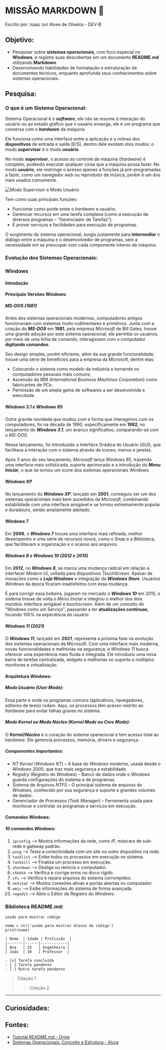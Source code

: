 # MISSÃO MARKDOWN 🚀
Escrito por: Isaac Iuri Alves de Oliveira - DEV-B

## Objetivo:
- Pesquisar sobre __sistemas operacionais__, com foco especial no __Windows__, e registre suas descobertas em um documento __README.md__ utilizando __Markdown__.
- Desenvolvendo habilidades de formatação e estruturação de documentos técnicos, enquanto aprofunda seus conhecimentos sobre sistemas operacionais.

## Pesquisa:

### O que é um Sistema Operacional:
Sistema Operacional é o ___software___, ele não se resume à interação do usuário ou ao estado gráfico que o usuário enxerga, ele é um programa que conversa com o ___hardware___ da máquina.

Ele funciona como uma interface entre a aplicação e a rotinas dos __dispositivos__ de entrada e saída (E/S), dentro dele existem dois modos: o modo __supervisor__ e o modo __usuário__.

No modo __supervisor__, o acesso ao controle da máquina (_hardware_) é completo, podendo executar qualquer coisa que a máquina possa fazer. No modo __usuário__, ele restringe o acesso apenas a funções já pré-programadas a fazer, como um navegador _web_ ou reprodutor de música, porém é um dos mais usados comumente.

![Modo Supervisor e Modo Usuário](https://www.alura.com.br/artigos/assets/sistemas-operacionais-conceito-estrutura/imagem3.png)

Tem como suas principais funções:

- Funcionar como ponte entre o _hardware_ e usuário;
- Gerenciar recursos em uma tarefa complexa (como a execução de diversos programas – “Gerenciador de Tarefas”);
- E prover serviços e facilidades para execução de programas.

O surgimento do sistema operacional, surgiu justamente para __intermediar__ o diálogo entre a máquina e o desenvolvedor de programas, sem a necessidade em se preocupar com cada componente interno da máquina.

### Evolução dos Sistemas Operacionais:

### Windows

#### Introdução

#### Principais Versões Windows:

##### MS-DOS (1981)

Antes dos sistemas operacionais modernos, computadores antigos funcionavam com sistemas muito rudimentares e primitivos. Junto com a criação do ___MS-DOS___ em __1981__, pela empresa _Microsoft_ de Bill Gates, houve uma grande adoção por este sistema operacional, ele permitia os usuários, por meio de uma linha de comando, interagissem com o computador __digitando comandos__.

Seu design simples, porém eficiente, além da sua grande funcionalidade, trouxe uma série de benefícios para a empresa da Microsoft, dentre elas:

- Colocando o sistema como modelo da indústria e tornando os computadores pessoais mais comuns;
- Ascensão da IBM (_International Business Machines Corporation_) como fabricantes de _PCs_;
- Permissão de um ampla gama de softwares a ser desenvolvida e executada.

##### Windows 3.1 e Windows 95

Outra grande novidade que mudou com a forma que interagimos com os computadores, foi na década de 1990, especificamente em __1992__, no lançamento do ___Windows 3.1___, um avanço significativo, comparando-se com o _MS-DOS_.

Nesse lançamento, foi introduzido a Interface Grádica do Usuário (_GUI_), que facilitava a interação com o sistema através de ícones, menus e janelas.

Após 3 anos do seu lançamento, _Microsoft_ lança Windows 95, trazendo uma interface mais sofisticada, suporte aprimorado e a introdução do ___Menu Iniciar___, o que se tornou um ícone dos sistemas operacionais Windows.

##### Windows XP

No lançamento do ___Windows XP___, lançado em __2001__, conseguiu ser um dos sistemas operacionais mais bem sucedidos da _Microsoft_, combinando estabilidade com uma interface amigável e se tornou extremamente popular e duradouro, sendo amplamente adotado.

##### Windows 7

Em __2009__, o ___Windows 7___ trouxe uma interface mais refinada, melhor desempenho e uma série de recursos novos, como o _Snap_ e a Biblioteca, que facilitavam a organização e o acesso aos arquivos.

##### Windows 8 e Windows 10 (2012 e 2015)

Em __2012__, no ___Windows 8___, se marca uma mudança radical em relação a interfacer _Modern UI_, voltada para dispositivos _TouchScreen_. Apesar de inovações como a ___Loja Windows___ e integração da ___Windows Store___. Usuários _Windows_ da época ficaram insatisfeitos com essa mudança.

E para corrigir essa bobeira, jogaram no mercado o ___Windows 10___ em 2015, o sistema trouxe de volta o _Menu Iniciar_ e integrou o melhor dos dois mundos: interface amigável e _touchscreen_. Além de um conceito de "_Windows_ como um Serviço", passando a ter __atualizações contínuas__, focando 100% na experiência do usuário.

##### Windows 11 (2021)

O ___Windows 11___, lançado em __2021__, representa a próxima fase na evolução dos sistemas operacionais da Microsoft. Com uma interface mais moderna, novas funcionalidades e melhorias na segurança, o _Windows 11_ busca oferecer uma experiência mais fluida e integrada. Ele introduziu uma nova barra de tarefas centralizada, widgets e melhorias no suporte a múltiplos monitores e virtualização.

#### Arquitetura Windows:

##### Modo Usuário (User Mode):

Essa parte é onde os programas comuns (aplicativos, navegadores, editores de texto) rodam. Aqui, os processos têm acesso restrito ao _hardware_ para evitar falhas graves no sistema.

##### Modo Kernel ou Modo Núcleo (Kernel Mode ou Core Mode):

O ___Kernel/Núcleo___ é o coração do sistema operacional e tem acesso total ao _hardware_. Ele gerencia processos, memória, _drivers_ e segurança.

##### Componentes Importantes:

- _NT Kernel_ (_Windows NT_) – A base do _Windows_ moderno, usada desde o _Windows 2000_, que traz mais segurança e estabilidade.
- _Registry_ (Registro do _Windows_) – Banco de dados onde o _Windows_ guarda configurações do sistema e de programas.
- Sistema de Arquivos _NTFS_ – O principal sistema de arquivos do _Windows_, conhecido por sua segurança e suporte a grandes volumes de dados.
- Gerenciador de Processos (_Task Manager_) – Ferramenta usada para monitorar e controlar os programas e serviços em execução.

#### Comandos Windows:

##### 10 comandos Windows:

1. `ipconfig` --> Mostra informações da rede, como _IP_, máscara de sub-rede e gateway padrão.
2. `ping` --> Testa a conectividade com um site ou outro dispositivo na rede.
3. `tasklist` --> Exibe todos os processos em execução no sistema.
4. `taskkill` --> Finaliza um processo em execução.
5. `shutdown` --> Desliga ou reinicia o computador.
6. `chkdsk` --> Verifica e corrige erros no disco rígido.
7. `sfc` --> Verifica e repara arquivos do sistema corrompidos.
8. `netstat` --> Mostra conexões ativas e portas abertas no computador.
9. `wmic` --> Exibe informações do sistema de forma avançada.
10. `regedit` --> Abre o Editor de Registro do _Windows_.


### Biblioteca README.md:

`usado para mostrar código`
```
nome = str('usado para mostrar blocos de código')
print(nome)
```

``` Tabela
| Nome  | Idade | Profissão  |
|-------|------|------------|
| Ana   | 25   | Engenheira |
| João  | 30   | Professor  |
```

``` Agenda
- [x] Tarefa concluída
- [ ] Tarefa pendente
- [ ] Outra tarefa pendente
```

>Citação 1
>>Citação 2

___

## Curiosidades:

## Fontes:
- [Tutorial README.md - Drive](https://drive.google.com/file/d/1M9UfWY8D3gFnGc_wqWd0dV5GLvIVlnKP/view?usp=classroom_web&authuser=0)
- [Sistemas Operacionais: Conceito e Estrutura - Alura](https://www.alura.com.br/artigos/sistemas-operacionais-conceito-estrutura/)
